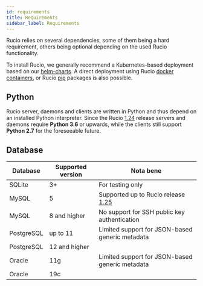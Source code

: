 ```yaml
---
id: requirements
title: Requirements
sidebar_label: Requirements
---
```


Rucio relies on several dependencies, some of them being a hard requirement, others being optional depending on the used Rucio functionality.

To install Rucio, we generally recommend a Kubernetes-based deployment based on our [helm-charts](https://github.com/rucio/helm-charts). A direct deployment using Rucio [docker containers](https://hub.docker.com/u/rucio), or Rucio [pip](https://pypi.org/project/rucio/) packages is also possible.

## Python

Rucio server, daemons and clients are written in Python and thus depend on an installed Python interpreter. Since the Rucio [1.24](../release-notes/1.24.0) release servers and daemons require **Python 3.6** or upwards, while the clients still support **Python 2.7** for the foreseeable future.

## Database


Database               | Supported version | Nota bene
---------------------- | ----------------- | ---------
SQLite                 | 3+                | For testing only
MySQL                  | 5                 | Supported up to Rucio release [1.25](../release-notes/1.25.md)
MySQL                  | 8 and higher      | No support for SSH public key authentication
PostgreSQL             | up to 11          | Limited support for JSON-based generic metadata
PostgreSQL             | 12 and higher     | 
Oracle                 | 11g               | Limited support for JSON-based generic metadata
Oracle                 | 19c               |
